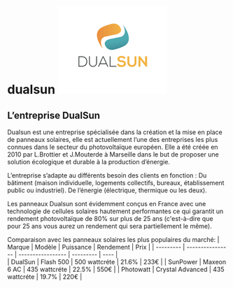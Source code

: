 # dualsun ![COVER](https://github.com/LEROY-Noah-23003284/dualsun/blob/main/index.png?raw=true)
## L’entreprise DualSun

Dualsun est une entreprise spécialisée dans la création et la mise en place de panneaux solaires, elle est actuellement l’une des entreprises les plus connues dans le secteur du photovoltaïque européen.
Elle a été créée en 2010 par L.Brottier et J.Mouterde à Marseille dans le but de proposer une solution écologique et durable à la production d’énergie. 

L’entreprise s’adapte au différents besoin des clients en fonction : 
Du bâtiment (maison individuelle, logements collectifs, bureaux, établissement public ou industriel).
De l’énergie (électrique, thermique ou les deux).

Les panneaux Dualsun sont évidemment conçus en France avec une  technologie de cellules solaires hautement performantes ce qui garantit un rendement photovoltaïque de 80% sur plus de 25 ans (c'est-à-dire que pour 25 ans vous aurez un rendement qui sera partiellement le même).

Comparaison avec les panneaux solaires les plus populaires du marché:
| Marque    | Modèle           | Puissance         | Rendement | Prix |
| --------- | ---------------- | ----------------- | --------- | ---- |   
| DualSun   | Flash 500        | 500 wattcréte     | 21.6%     | 233€ |
| SunPower  | Maxeon 6 AC      | 435 wattcréte     | 22.5%     | 550€ |
| Photowatt | Crystal Advanced | 435 wattcréte     | 19.7%     | 220€ |






